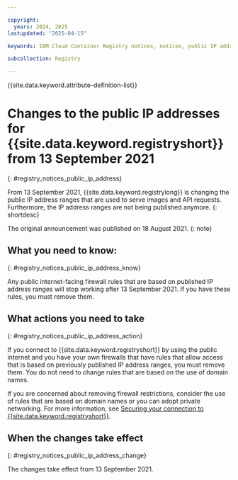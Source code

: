 ```yaml
---

copyright:
  years: 2024, 2025
lastupdated: "2025-04-15"

keywords: IBM Cloud Container Registry notices, notices, public IP address, IP addresses

subcollection: Registry

---
```


{{site.data.keyword.attribute-definition-list}}

# Changes to the public IP addresses for {{site.data.keyword.registryshort}} from 13 September 2021
{: #registry_notices_public_ip_address}

From 13 September 2021, {{site.data.keyword.registrylong}} is changing the public IP address ranges that are used to serve images and API requests. Furthermore, the IP address ranges are not being published anymore.
{: shortdesc}

The original announcement was published on 18 August 2021.
{: note}

## What you need to know:
{: #registry_notices_public_ip_address_know}

Any public internet-facing firewall rules that are based on published IP address ranges will stop working after 13 September 2021. If you have these rules, you must remove them.

## What actions you need to take
{: #registry_notices_public_ip_address_action}

If you connect to {{site.data.keyword.registryshort}} by using the public internet and you have your own firewalls that have rules that allow access that is based on previously published IP address ranges, you must remove them. You do not need to change rules that are based on the use of domain names.

If you are concerned about removing firewall restrictions, consider the use of rules that are based on domain names or you can adopt private networking. For more information, see [Securing your connection to {{site.data.keyword.registryshort}}](/docs/Registry?topic=Registry-registry_private).

## When the changes take effect
{: #registry_notices_public_ip_address_change}

The changes take effect from 13 September 2021.
